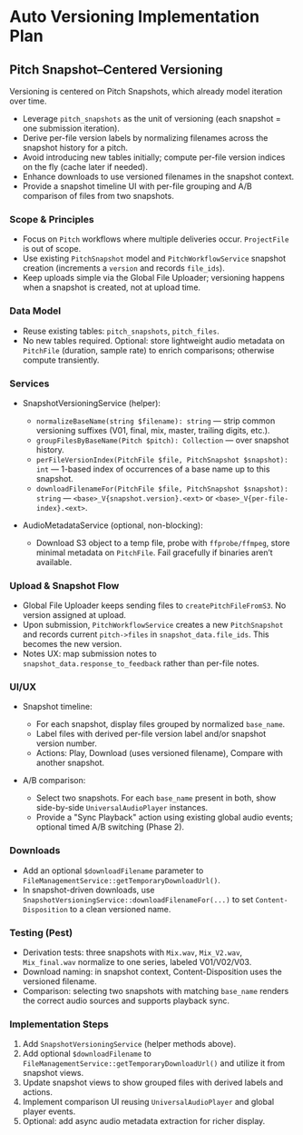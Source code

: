 # Auto Versioning Implementation Plan

## Pitch Snapshot–Centered Versioning

Versioning is centered on Pitch Snapshots, which already model iteration over time.

- Leverage `pitch_snapshots` as the unit of versioning (each snapshot = one submission iteration).
- Derive per-file version labels by normalizing filenames across the snapshot history for a pitch.
- Avoid introducing new tables initially; compute per-file version indices on the fly (cache later if needed).
- Enhance downloads to use versioned filenames in the snapshot context.
- Provide a snapshot timeline UI with per-file grouping and A/B comparison of files from two snapshots.

### Scope & Principles

- Focus on `Pitch` workflows where multiple deliveries occur. `ProjectFile` is out of scope.
- Use existing `PitchSnapshot` model and `PitchWorkflowService` snapshot creation (increments a `version` and records `file_ids`).
- Keep uploads simple via the Global File Uploader; versioning happens when a snapshot is created, not at upload time.

### Data Model

- Reuse existing tables: `pitch_snapshots`, `pitch_files`.
- No new tables required. Optional: store lightweight audio metadata on `PitchFile` (duration, sample rate) to enrich comparisons; otherwise compute transiently.

### Services

- SnapshotVersioningService (helper):
  - `normalizeBaseName(string $filename): string` — strip common versioning suffixes (V01, final, mix, master, trailing digits, etc.).
  - `groupFilesByBaseName(Pitch $pitch): Collection` — over snapshot history.
  - `perFileVersionIndex(PitchFile $file, PitchSnapshot $snapshot): int` — 1-based index of occurrences of a base name up to this snapshot.
  - `downloadFilenameFor(PitchFile $file, PitchSnapshot $snapshot): string` — `<base>_V{snapshot.version}.<ext>` or `<base>_V{per-file-index}.<ext>`.

- AudioMetadataService (optional, non-blocking):
  - Download S3 object to a temp file, probe with `ffprobe/ffmpeg`, store minimal metadata on `PitchFile`. Fail gracefully if binaries aren’t available.

### Upload & Snapshot Flow

- Global File Uploader keeps sending files to `createPitchFileFromS3`. No version assigned at upload.
- Upon submission, `PitchWorkflowService` creates a new `PitchSnapshot` and records current `pitch->files` in `snapshot_data.file_ids`. This becomes the new version.
- Notes UX: map submission notes to `snapshot_data.response_to_feedback` rather than per-file notes.

### UI/UX

- Snapshot timeline:
  - For each snapshot, display files grouped by normalized `base_name`.
  - Label files with derived per-file version label and/or snapshot version number.
  - Actions: Play, Download (uses versioned filename), Compare with another snapshot.

- A/B comparison:
  - Select two snapshots. For each `base_name` present in both, show side-by-side `UniversalAudioPlayer` instances.
  - Provide a "Sync Playback" action using existing global audio events; optional timed A/B switching (Phase 2).

### Downloads

- Add an optional `$downloadFilename` parameter to `FileManagementService::getTemporaryDownloadUrl()`.
- In snapshot-driven downloads, use `SnapshotVersioningService::downloadFilenameFor(...)` to set `Content-Disposition` to a clean versioned name.

### Testing (Pest)

- Derivation tests: three snapshots with `Mix.wav`, `Mix_V2.wav`, `Mix_final.wav` normalize to one series, labeled V01/V02/V03.
- Download naming: in snapshot context, Content-Disposition uses the versioned filename.
- Comparison: selecting two snapshots with matching `base_name` renders the correct audio sources and supports playback sync.

### Implementation Steps

1. Add `SnapshotVersioningService` (helper methods above).
2. Add optional `$downloadFilename` to `FileManagementService::getTemporaryDownloadUrl()` and utilize it from snapshot views.
3. Update snapshot views to show grouped files with derived labels and actions.
4. Implement comparison UI reusing `UniversalAudioPlayer` and global player events.
5. Optional: add async audio metadata extraction for richer display.



























